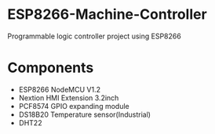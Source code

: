 # ESP8266-Machine-Controller
Programmable logic controller project using ESP8266

# Components
- ESP8266 NodeMCU V1.2
- Nextion HMI Extension 3.2inch
- PCF8574 GPIO expanding module
- DS18B20 Temperature sensor(Industrial)
- DHT22

